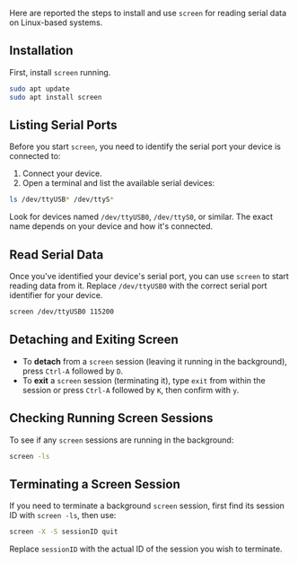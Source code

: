 Here are reported the steps to install and use `screen` for reading serial data on Linux-based systems.

## Installation

First, install `screen` running.
```bash
sudo apt update
sudo apt install screen
```

## Listing Serial Ports

Before you start `screen`, you need to identify the serial port your device is connected to:

1. Connect your device.
2. Open a terminal and list the available serial devices:

```bash
ls /dev/ttyUSB* /dev/ttyS*
```

Look for devices named `/dev/ttyUSB0`, `/dev/ttyS0`, or similar. The exact name depends on your device and how it's connected.

## Read Serial Data

Once you've identified your device's serial port, you can use `screen` to start reading data from it. Replace `/dev/ttyUSB0` with the correct serial port identifier for your device.

```bash
screen /dev/ttyUSB0 115200
```

## Detaching and Exiting Screen

- To **detach** from a `screen` session (leaving it running in the background), press `Ctrl-A` followed by `D`.
- To **exit** a `screen` session (terminating it), type `exit` from within the session or press `Ctrl-A` followed by `K`, then confirm with `y`.

## Checking Running Screen Sessions

To see if any `screen` sessions are running in the background:

```bash
screen -ls
```

## Terminating a Screen Session

If you need to terminate a background `screen` session, first find its session ID with `screen -ls`, then use:

```bash
screen -X -S sessionID quit
```

Replace `sessionID` with the actual ID of the session you wish to terminate.